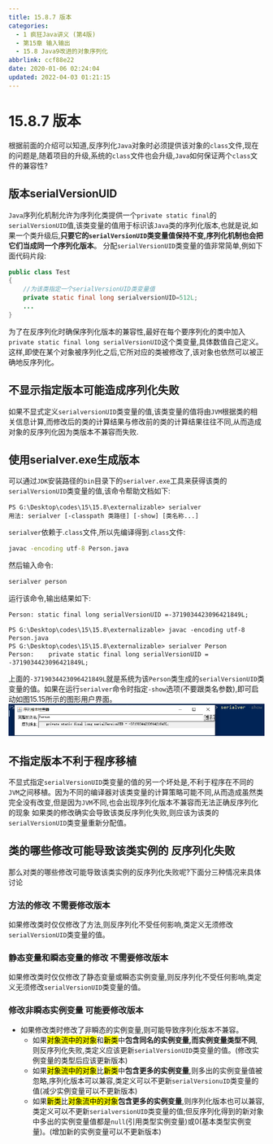 ```yaml
---
title: 15.8.7 版本
categories: 
  - 1 疯狂Java讲义 (第4版)
  - 第15章 输入输出
  - 15.8 Java9改进的对象序列化
abbrlink: ccf88e22
date: 2020-01-06 02:24:04
updated: 2022-04-03 01:21:15
---
```

# 15.8.7 版本
根据前面的介绍可以知道,反序列化`Java`对象时必须提供该对象的`class`文件,现在的问题是,随着项目的升级,系统的`class`文件也会升级,`Java`如何保证两个`class`文件的兼容性?
## 版本serialVersionUID
`Java`序列化机制允许为序列化类提供一个`private static final`的`serialVersionUID`值,该类变量的值用于标识该`Java`类的序列化版本,也就是说,如果一个类升级后,**只要它的`serialVersionUID`类变量值保持不变,序列化机制也会把它们当成同一个序列化版本**。
分配`serialVersionUID`类变量的值非常简单,例如下面代码片段:
```java
public class Test
{
    //为该类指定一个serialVersionUID类变量值
    private static final long serialversionUID=512L;
    ...
}
```
为了在反序列化时确保序列化版本的兼容性,最好在每个要序列化的类中加入`private static final long serialVersionUID`这个类变量,具体数值自己定义。这样,即使在某个对象被序列化之后,它所对应的类被修改了,该对象也依然可以被正确地反序列化。
## 不显示指定版本可能造成序列化失败
如果不显式定义`serialversionUID`类变量的值,该类变量的值将由`JVM`根据类的相关信息计算,而修改后的类的计算结果与修改前的类的计算结果往往不同,从而造成对象的反序列化因为类版本不兼容而失败.
## 使用serialver.exe生成版本
可以通过`JDK`安装路径的`bin`目录下的`serialver.exe`工具来获得该类的`serialVersionUID`类变量的值,该命令帮助文档如下:
```
PS G:\Desktop\codes\15\15.8\externalizable> serialver
用法: serialver [-classpath 类路径] [-show] [类名称...]
```
`serialver`依赖于.`class`文件,所以先编译得到.`class`文件:
```cmd
javac -encoding utf-8 Person.java
```
然后输入命令:
```cmd
serialver person
```
运行该命令,输出结果如下:
```
Person: static final long serialVersionUID =-3719034423096421849L;
```
```
PS G:\Desktop\codes\15\15.8\externalizable> javac -encoding utf-8 Person.java
PS G:\Desktop\codes\15\15.8\externalizable> serialver Person
Person:    private static final long serialVersionUID = -3719034423096421849L;
```
上面的`-3719034423096421849L`就是系统为该`Person`类生成的`serialVersionUID`类变量的值。如果在运行`serialver`命令时指定`-show`选项(不要跟类名参数),即可启动如图15.15所示的图形用户界面。
![这里有一张图片](https://raw.githubusercontent.com/lanlan2017/images/master/CrazyJavaHandout4/Chapter15/15_8_7/1.png)
## 不指定版本不利于程序移植
不显式指定`serialVersionUID`类变量的值的另一个坏处是,不利于程序在不同的`JVM`之间移植。因为不同的编译器对该类变量的计算策略可能不同,从而造成虽然类完全没有改变,但是因为`JVM`不同,也会出现序列化版本不兼容而无法正确反序列化的现象
如果类的修改确实会导致该类反序列化失败,则应该为该类的`serialVersionUID`类变量重新分配值。
## 类的哪些修改可能导致该类实例的 反序列化失败
那么对类的哪些修改可能导致该类实例的反序列化失败呢?下面分三种情况来具体讨论
### 方法的修改 不需要修改版本
如果修改类时仅仅修改了方法,则反序列化不受任何影响,类定义无须修改`serialVersionUID`类变量的值。
### 静态变量和瞬态变量的修改 不需要修改版本
如果修改类时仅仅修改了静态变量或瞬态实例变量,则反序列化不受任何影响,类定义无须修改`serialVersionUID`类变量的值。
### 修改非瞬态实例变量 可能要修改版本
- 如果修改类时修改了非瞬态的实例变量,则可能导致序列化版本不兼容。
  - 如果<mark>对象流中的对象</mark>和<mark>新类</mark>中**包含同名的实例变量,而实例变量类型不同**,则反序列化失败,类定义应该更新`serialVersionUID`类变量的值。(修改实例变量的类型后应该更新版本)
  - 如果<mark>对象流中的对象</mark>比<mark>新类</mark>中**包含更多的实例变量**,则多出的实例变量值被忽略,序列化版本可以兼容,类定义可以不更新`serialVersionuID`类变量的值(减少实例变量可以不更新版本)
  - 如果<mark>新类</mark>比<mark>对象流中的对象</mark>**包含更多的实例变量**,则序列化版本也可以兼容,类定义可以不更新`serialversionUID`类变量的值;但反序列化得到的新对象中多出的实例变量值都是`null`(引用类型实例变量)或0(基本类型实例变量)。(增加新的实例变量可以不更新版本)

<!-- CrazyJavaHandout4/Chapter15/15_8_7/ -->
